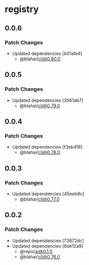 # registry

## 0.0.6

### Patch Changes

- Updated dependencies [b01afe4]
  - @blahai/cli@0.80.0

## 0.0.5

### Patch Changes

- Updated dependencies [3561ab7]
  - @blahai/cli@0.79.0

## 0.0.4

### Patch Changes

- Updated dependencies [f3eb4f8]
  - @blahai/cli@0.78.0

## 0.0.3

### Patch Changes

- Updated dependencies [45eeb9c]
  - @blahai/cli@0.77.0

## 0.0.2

### Patch Changes

- Updated dependencies [73872dc]
- Updated dependencies [8de12a9]
  - @repo/ai@0.1.0
  - @blahai/cli@0.76.0
